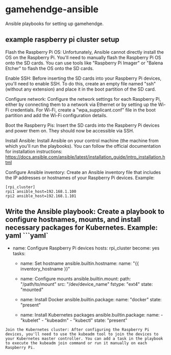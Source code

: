 # gamehendge-ansible
Ansible playbooks for setting up gamehendge.

## example raspberry pi cluster setup
Flash the Raspberry Pi OS: Unfortunately, Ansible cannot directly install the OS on the Raspberry Pi. You'll need to manually flash the Raspberry Pi OS onto the SD cards. You can use tools like "Raspberry Pi Imager" or "Balena Etcher" to flash the OS onto the SD cards.

Enable SSH: Before inserting the SD cards into your Raspberry Pi devices, you'll need to enable SSH. To do this, create an empty file named "ssh" (without any extension) and place it in the boot partition of the SD card.

Configure network: Configure the network settings for each Raspberry Pi, either by connecting them to a network via Ethernet or by setting up the Wi-Fi credentials. For Wi-Fi, create a "wpa_supplicant.conf" file in the boot partition and add the Wi-Fi configuration details.

Boot the Raspberry Pis: Insert the SD cards into the Raspberry Pi devices and power them on. They should now be accessible via SSH.

Install Ansible: Install Ansible on your control machine (the machine from which you'll run the playbooks). You can follow the official documentation for installation instructions: https://docs.ansible.com/ansible/latest/installation_guide/intro_installation.html

Configure Ansible inventory: Create an Ansible inventory file that includes the IP addresses or hostnames of your Raspberry Pi devices. Example:

```
[rpi_cluster]
rpi1 ansible_host=192.168.1.100
rpi2 ansible_host=192.168.1.101
```

Write the Ansible playbook: Create a playbook to configure hostnames, mounts, and install necessary packages for Kubernetes. Example:
yaml
```yaml`
---
- name: Configure Raspberry Pi devices
  hosts: rpi_cluster
  become: yes
  tasks:
    - name: Set hostname
      ansible.builtin.hostname:
        name: "{{ inventory_hostname }}"
    
    - name: Configure mounts
      ansible.builtin.mount:
        path: "/path/to/mount"
        src: "/dev/device_name"
        fstype: "ext4"
        state: "mounted"
    
    - name: Install Docker
      ansible.builtin.package:
        name: "docker"
        state: "present"
    
    - name: Install Kubernetes packages
      ansible.builtin.package:
        name:
          - "kubelet"
          - "kubeadm"
          - "kubectl"
        state: "present"
```
Join the Kubernetes cluster: After configuring the Raspberry Pi devices, you'll need to use the kubeadm tool to join the devices to your Kubernetes master controller. You can add a task in the playbook to execute the kubeadm join command or run it manually on each Raspberry Pi.
